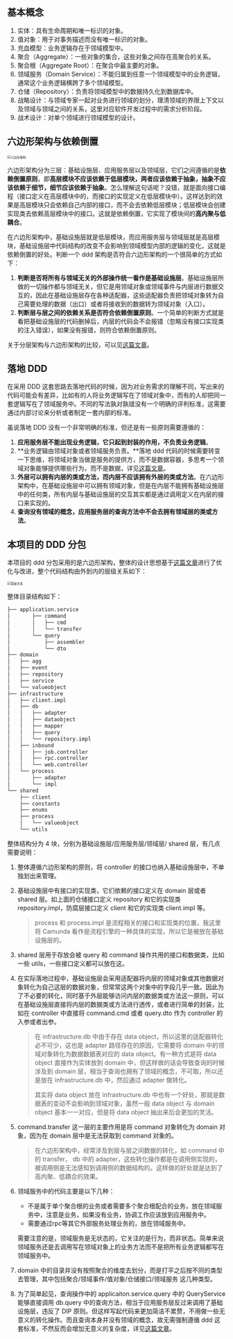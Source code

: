 ## 基本概念

1. 实体：具有生命周期和唯一标识的对象。
2. 值对象：用于对事务描述而没有唯一标识的对象。
3. 充血模型：业务逻辑存在于领域模型中。
4. 聚合（Aggregate）：一些对象的集合，这些对象之间存在高聚合的关系。
5. 聚合根（Aggregate Root）：在聚合中最主要的对象。
6. 领域服务（Domain Service）：不能归属到任意一个领域模型中的业务逻辑，通常这个业务逻辑横跨了多个领域模型。
7. 仓储（Repository）：负责将领域模型中的数据持久化到数据库中。
8. 战略设计：与领域专家一起对业务进行领域的划分，理清领域的界限上下文以及领域与领域之间的关系，这里对应软件开发过程中的需求分析阶段。
9. 战术设计：对单个领域进行领域模型的设计。

## 六边形架构与依赖倒置

<img src="assets/六边形架构.png" alt="六边形架构" style="zoom:50%;" />

六边形架构分为三层：基础设施层、应用服务层以及领域层，它们之间遵循的是**依赖倒置原则**，即**高层模块不应该依赖于低层模块，两者应该依赖于抽象，抽象不应该依赖于细节，细节应该依赖于抽象**。怎么理解这句话呢？没错，就是面向接口编程（接口定义在高层模块中的，而接口的实现定义在低层模块中）。这样达到的效果是高层模块只会依赖自己内部的接口，而不会去依赖低层模块；低层模块会创建实现类去依赖高层模块中的接口。这就是依赖倒置，它实现了模块间的**高内聚与低耦合**。

在六边形架构中，基础设施层就是低层模块，而应用服务层与领域层就是高层模块，基础设施层中代码结构的改变不会影响到领域模型内部的逻辑的变化，这就是依赖倒置的好处。判断一个 ddd 架构是否符合六边形架构的一个很简单的方式如下：

1. **判断是否将所有与领域无关的外部操作统一看作是基础设施层**。基础设施层所做的一切操作都与领域无关，但它是用领域对象或领域事件与内层进行数据交互的，因此在基础设施层存在各种适配器，这些适配器负责把领域对象转为自己需要处理的数据（出口）或者将接收到的数据转为领域对象（入口）。
2. **判断层与层之间的依赖关系是否符合依赖倒置原则**。一个简单的判断方式就是看把基础设施层的代码删掉后，内层的代码会不会报错（忽略没有接口实现类的注入错误），如果没有报错，则符合依赖倒置原则。

关于分层架构与六边形架构的比较，可以见[这篇文章](https://insights.thoughtworks.cn/from-sandwich-to-hexagon/)。

## 落地 DDD

在采用 DDD 这套思路去落地代码的时候，因为对业务需求的理解不同，写出来的代码可能会有差异，比如有的人将业务逻辑写在了领域对象中，而有的人却把同一套逻辑写在了领域服务中。不同的写法孰对孰错没有一个明确的评判标准，这需要通过内部讨论来分析或者制定一套内部的标准。

虽说落地 DDD 没有一个非常明确的标准，但还是有一些原则需要遵循的：

1. **应用服务层不能出现业务逻辑，它只起到封装的作用，不负责业务逻辑**。
2. **业务逻辑由领域对象或者领域服务负责。**落地 ddd 代码的时候需要转变一下思维，将领域对象当做是服务的提供方，而不是数据容器，多思考一个领域对象能够提供哪些行为，而不是数据，详见[这篇文章](https://insights.thoughtworks.cn/path-to-ddd/)。
3. **外层可以拥有内层的类或方法，而内层不应该拥有外层的类或方法**。在六边形架构中，在基础设施层中可以拥有领域对象，但是在内层不能拥有基础设施层中的任何类，所有内层与基础设施层的交互其实都是通过调用定义在内层的接口来实现的。
4. **查询没有领域的概念，应用服务层的查询方法中不会去拥有领域层的类或方法**。

## 本项目的 DDD 分包

本项目的 ddd 分包采用的是六边形架构，整体的设计思想基于[这篇文章](https://mp.weixin.qq.com/s/R-jBnPhWJHs7J-4CETV88A)进行了优化与改进，整个代码结构由外到内的层级关系如下：

<img src="assets/层级关系.png" alt="层级关系" style="zoom:50%;" />

整体目录结构如下：

```latex
├── application.service
│       ├── command
│       │   ├── cmd
│       │   └── transfer
│       └── query
│           ├── assembler
│           └── dto
├── domain
│   ├── agg
│   ├── event
│   ├── repository
│   ├── service
│   └── valueobject
├── infrastructure
│   ├── client.impl
│   ├── db
│   │   ├── adapter
│   │   ├── dataobject
│   │   ├── mapper
│   │   ├── query
│   │   └── repository.impl
│   ├── inbound
│   │   ├── job.controller
│   │   ├── rpc.controller
│   │   └── web.controller
│   └── process
│       ├── adapter
│       └── impl
└── shared
    ├── client
    ├── constants
    ├── enums
    ├── process
    │   └── valueobject
    └── utils
```

整体结构分为 4 块，分别为基础设施层/应用服务层/领域层/ shared 层，有几点需要说明：

1. 整体遵循六边形架构的原则，将 controller 的接口也纳入基础设施层中，不单独划出来管理。

2. 基础设施层中有接口的实现类，它们依赖的接口定义在 domain 层或者 shared 层。如上面的仓储接口定义 repository 和它的实现类 repository.impl，防腐层接口定义 client 和它的实现类 client.impl 等。

   > process 和 process.impl 是流程相关的接口和实现类的位置，我这里将 Camunda 看作是流程引擎的一种具体的实现，所以它是被放在基础设施层的。

3. shared 层用于存放会被 query 和 command 操作共用的接口和数据类，比如一些 utils，一些接口定义都可以放在这。

4. 在实际落地过程中，基础设施层会采用适配器将内层的领域对象或其他数据对象转化为自己这层的数据对象，但常常这两个对象中的字段几乎一致。因此为了不必要的转化，同时基于外层能够访问内层的数据类或方法这一原则，可以在基础设施层直接将内层的数据类或方法进行透传，或者进行简单的封装，比如在 controller 中直接将 command.cmd 或者 query.dto 作为 controller 的入参或者出参。

   > 在 infrastructure.db 中由于存在 data object，所以这里的适配器转化必不可少，这也是 adapter 路径存在的原因，它需要将 domain 中的领域对象转化为数据数据表对应的 data object。有一种方式是将 data object 直接作为实体放到 domain 中，但这样做的话会导致查询的时候涉及到 domain 层，相当于查询也拥有了领域的概念，不可取，所以还是放在 infrastructure.db 中，然后通过 adapter 做转化。
   >
   > 其实将 data object 放在 infrastructure.db 中也有一个好处，那就是数据表的变动不会影响到领域对象，虽然一般 data object 与 domain object 基本一一对应，但是将 data object 抽出来后会更加的灵活。

5. command.transfer 这一层的主要作用是将 command 对象转化为 domain 对象，因为在 domain 层中是无法获取到 command 对象的。

   > 在六边形架构中，经常涉及到层与层之间数据的转化，如 command 中的 transfer， db 中的 adapter，这些转化操作都是在调用侧实现的，被调用侧是无法感知到调用侧的数据结构的。这样做的好处就是达到了高内聚、低耦合的效果。

6. 领域服务中的代码主要是以下几种：

   - 不是属于单个聚合根的业务或者需要多个聚合根配合的业务，放在领域服务中，注意是业务，如果没有业务，协调工作应该放到应用服务中。
   - 需要通过rpc等其它外部服务处理业务的，放在领域服务中。

   需要注意的是，领域服务是无状态的，它关注的是行为，而非状态。简单来说领域服务还是去调用写在领域对象上的业务方法而不是把所有业务逻辑都写在领域服务中。

7. domain 中的目录并没有按照聚合的维度去划分，而是打平之后按不同的类型去管理，其中包括聚合/领域事件/值对象/仓储接口/领域服务 这几种类型。

8. 为了简单起见，查询操作中的 applicaiton.service.query 中的 QueryService 能够直接调用 db.query 中的查询方法，相当于应用服务层反过来调用了基础设施层，违反了 DIP 原则。但这样写起代码来更加简洁不累赘，不用做一些无意义的转化操作。而且查询本身并没有领域的概念，故无需强制遵循 ddd 这套标准，不然反而会增加无意义的复杂度，详见[这篇文章](https://mp.weixin.qq.com/s/R-jBnPhWJHs7J-4CETV88A)。